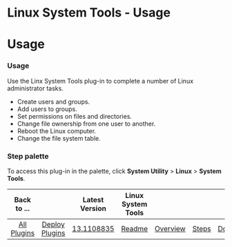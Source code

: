 
Linux System Tools - Usage
==========================

# Usage



### Usage





Use the Linx System Tools plug-in to complete a number of Linux administrator tasks.


* Create users 
and groups.
* Add users to groups.
* Set permissions on files and directories.
* Change file ownership from one user to 
another.
* Reboot the Linux computer.
* Change the file system table.



### **Step palette**


To access this plug-in 
in the palette, click **System Utility** > **Linux** > **System Tools**.




|Back to ...||Latest Version|Linux System Tools ||||
| :---: | :---: | :---: | :---: | :---: | :---: | :---: |
|[All Plugins](../../index.md)|[Deploy Plugins](../README.md)|[13.1108835](https://raw.githubusercontent.com/UrbanCode/IBM-UCD-PLUGINS/main/files/LinuxSystemTools/LinuxSystemTools-13.1108835.zip)|[Readme](README.md)|[Overview](overview.md)|[Steps](steps.md)|[Downloads](downloads.md)|
